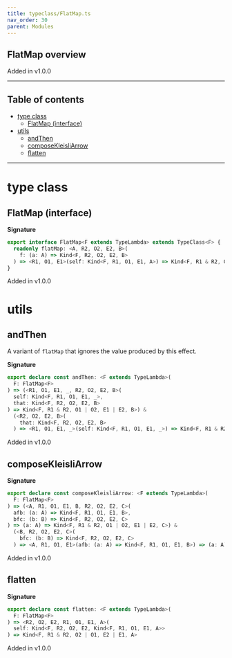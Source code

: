 ```yaml
---
title: typeclass/FlatMap.ts
nav_order: 30
parent: Modules
---
```


## FlatMap overview

Added in v1.0.0

---

<h2 class="text-delta">Table of contents</h2>

- [type class](#type-class)
  - [FlatMap (interface)](#flatmap-interface)
- [utils](#utils)
  - [andThen](#andthen)
  - [composeKleisliArrow](#composekleisliarrow)
  - [flatten](#flatten)

---

# type class

## FlatMap (interface)

**Signature**

```ts
export interface FlatMap<F extends TypeLambda> extends TypeClass<F> {
  readonly flatMap: <A, R2, O2, E2, B>(
    f: (a: A) => Kind<F, R2, O2, E2, B>
  ) => <R1, O1, E1>(self: Kind<F, R1, O1, E1, A>) => Kind<F, R1 & R2, O1 | O2, E1 | E2, B>
}
```

Added in v1.0.0

# utils

## andThen

A variant of `flatMap` that ignores the value produced by this effect.

**Signature**

```ts
export declare const andThen: <F extends TypeLambda>(
  F: FlatMap<F>
) => (<R1, O1, E1, _, R2, O2, E2, B>(
  self: Kind<F, R1, O1, E1, _>,
  that: Kind<F, R2, O2, E2, B>
) => Kind<F, R1 & R2, O1 | O2, E1 | E2, B>) &
  (<R2, O2, E2, B>(
    that: Kind<F, R2, O2, E2, B>
  ) => <R1, O1, E1, _>(self: Kind<F, R1, O1, E1, _>) => Kind<F, R1 & R2, O2 | O1, E2 | E1, B>)
```

Added in v1.0.0

## composeKleisliArrow

**Signature**

```ts
export declare const composeKleisliArrow: <F extends TypeLambda>(
  F: FlatMap<F>
) => (<A, R1, O1, E1, B, R2, O2, E2, C>(
  afb: (a: A) => Kind<F, R1, O1, E1, B>,
  bfc: (b: B) => Kind<F, R2, O2, E2, C>
) => (a: A) => Kind<F, R1 & R2, O1 | O2, E1 | E2, C>) &
  (<B, R2, O2, E2, C>(
    bfc: (b: B) => Kind<F, R2, O2, E2, C>
  ) => <A, R1, O1, E1>(afb: (a: A) => Kind<F, R1, O1, E1, B>) => (a: A) => Kind<F, R1 & R2, O2 | O1, E2 | E1, C>)
```

Added in v1.0.0

## flatten

**Signature**

```ts
export declare const flatten: <F extends TypeLambda>(
  F: FlatMap<F>
) => <R2, O2, E2, R1, O1, E1, A>(
  self: Kind<F, R2, O2, E2, Kind<F, R1, O1, E1, A>>
) => Kind<F, R1 & R2, O2 | O1, E2 | E1, A>
```

Added in v1.0.0
